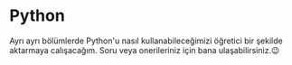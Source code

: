 # Python
Ayrı ayrı bölümlerde Python'u nasıl kullanabileceğimizi öğretici bir şekilde aktarmaya calışacağım. Soru veya onerileriniz için bana ulaşabilirsiniz.😉
